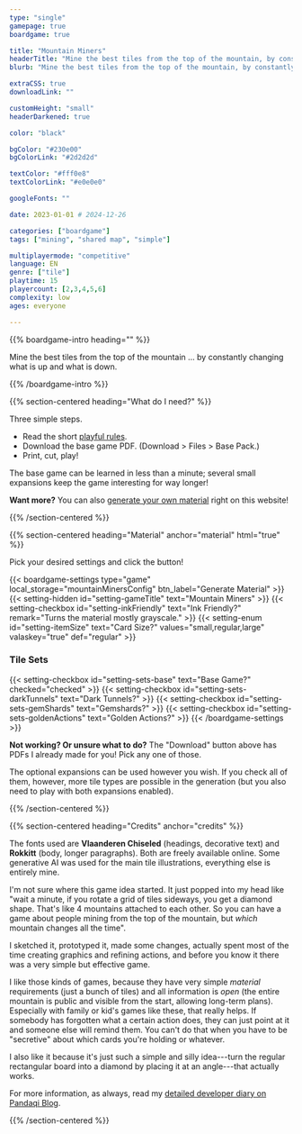 ```yaml
---
type: "single"
gamepage: true
boardgame: true

title: "Mountain Miners"
headerTitle: "Mine the best tiles from the top of the mountain, by constantly changing what is up and what is down."
blurb: "Mine the best tiles from the top of the mountain, by constantly changing what is up and what is down."

extraCSS: true
downloadLink: ""

customHeight: "small"
headerDarkened: true

color: "black"

bgColor: "#230e00"
bgColorLink: "#2d2d2d"

textColor: "#fff0e8"
textColorLink: "#e0e0e0"

googleFonts: ""

date: 2023-01-01 # 2024-12-26

categories: ["boardgame"]
tags: ["mining", "shared map", "simple"]

multiplayermode: "competitive"
language: EN
genre: ["tile"]
playtime: 15
playercount: [2,3,4,5,6]
complexity: low
ages: everyone

---
```


{{% boardgame-intro heading="" %}}

Mine the best tiles from the top of the mountain ... by constantly changing what is up and what is down.

{{% /boardgame-intro %}}

{{% section-centered heading="What do I need?" %}}

Three simple steps.
* Read the short [playful rules](rules).
* Download the base game PDF. (Download > Files > Base Pack.)
* Print, cut, play!

The base game can be learned in less than a minute; several small expansions keep the game interesting for way longer!

**Want more?** You can also [generate your own material](#material) right on this website!

{{% /section-centered %}}

{{% section-centered heading="Material" anchor="material" html="true" %}}

<p>Pick your desired settings and click the button!</p>

{{< boardgame-settings type="game" local_storage="mountainMinersConfig" btn_label="Generate Material" >}}
	{{< setting-hidden id="setting-gameTitle" text="Mountain Miners" >}}
  {{< setting-checkbox id="setting-inkFriendly" text="Ink Friendly?" remark="Turns the material mostly grayscale." >}}
  {{< setting-enum id="setting-itemSize" text="Card Size?" values="small,regular,large" valaskey="true" def="regular" >}}

  <h3>Tile Sets</h3>
  {{< setting-checkbox id="setting-sets-base" text="Base Game?" checked="checked" >}}
  {{< setting-checkbox id="setting-sets-darkTunnels" text="Dark Tunnels?" >}}
  {{< setting-checkbox id="setting-sets-gemShards" text="Gemshards?" >}}
  {{< setting-checkbox id="setting-sets-goldenActions" text="Golden Actions?" >}}
{{< /boardgame-settings >}}

<p class="settings-remark"><strong>Not working? Or unsure what to do?</strong> The "Download" button above has PDFs I already made for you! Pick any one of those.</p>

<p class="settings-remark">The optional expansions can be used however you wish. If you check all of them, however, more tile types are possible in the generation (but you also need to play with both expansions enabled).</p>

{{% /section-centered %}}

{{% section-centered heading="Credits" anchor="credits" %}}

The fonts used are **Vlaanderen Chiseled** (headings, decorative text) and **Rokkitt** (body, longer paragraphs). Both are freely available online. Some generative AI was used for the main tile illustrations, everything else is entirely mine.

I'm not sure where this game idea started. It just popped into my head like "wait a minute, if you rotate a grid of tiles sideways, you get a diamond shape. That's like 4 mountains attached to each other. So you can have a game about people mining from the top of the mountain, but _which_ mountain changes all the time". 

I sketched it, prototyped it, made some changes, actually spent most of the time creating graphics and refining actions, and before you know it there was a very simple but effective game.

I like those kinds of games, because they have very simple _material_ requirements (just a bunch of tiles) and all information is _open_ (the entire mountain is public and visible from the start, allowing long-term plans). Especially with family or kid's games like these, that really helps. If somebody has forgotten what a certain action does, they can just point at it and someone else will remind them. You can't do that when you have to be "secretive" about which cards you're holding or whatever.

I also like it because it's just such a simple and silly idea---turn the regular rectangular board into a diamond by placing it at an angle---that actually works.

For more information, as always, read my [detailed developer diary on Pandaqi Blog](/blog/boardgames/mountain-miners/).

{{% /section-centered %}}
